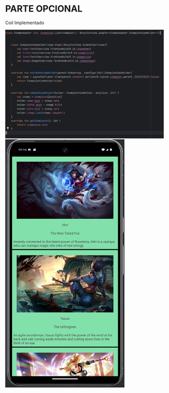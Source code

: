 <h1>PARTE OPCIONAL</h1>
<p>Coil Implementado</p>
<img src="./img/implementacion_coil.png" alt="imagen codigo">
<img src="./img/coil_implementado.png" alt="imagen ya implementado">
